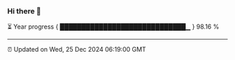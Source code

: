 ### Hi there 👋

⏳ Year progress { █████████████████████████████▁ } 98.16 %

---

⏰ Updated on Wed, 25 Dec 2024 06:19:00 GMT
